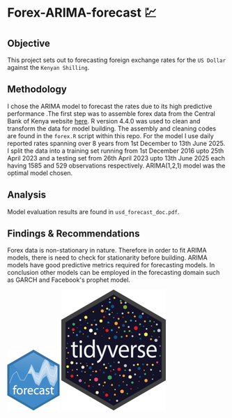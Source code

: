 # Forex-ARIMA-forecast 💹
## Objective
This project sets out to forecasting foreign exchange rates for the `US Dollar` against the `Kenyan Shilling`. 

## Methodology
I chose the ARIMA model to forecast the rates due to its high predictive performance .The first step was to assemble forex data from the Central Bank of Kenya website [here](https://www.centralbank.go.ke/forex/). R version 4.4.0 was used to clean and transform the data for model building. The assembly and cleaning codes are found in the `forex.R` script within this repo. For the model I use daily reported rates spanning over 8 years from 1st December to 13th June 2025. I split the data into a training set running from 1st December 2016 upto 25th April 2023 and a testing set from 26th April 2023 upto 13th June 2025 each having 1585 and 529 observations respectively. ARIMA(1,2,1) model was the optimal model chosen.  

## Analysis
Model evaluation results are found in `usd_forecast_doc.pdf`.

## Findings & Recommendations
Forex data is non-stationary in nature. Therefore in order to fit ARIMA models, there is need to check for stationarity before building. ARIMA models have good predictive metrics required for forecasting models. In conclusion other models can be employed in the forecasting domain such as GARCH and Facebook's prophet model.  

![](forecast.png)  ![](tidy.png)
 
